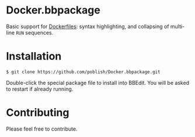 # Docker.bbpackage

Basic support for [Dockerfiles](https://docs.docker.com/engine/reference/builder/): syntax highlighting, and collapsing of multi-line `RUN` sequences.

# Installation

```
$ git clone https://github.com/poblish/Docker.bbpackage.git
```

Double-click the special package file to install into BBEdit. You will be asked to restart if already running.

# Contributing

Please feel free to contribute.

